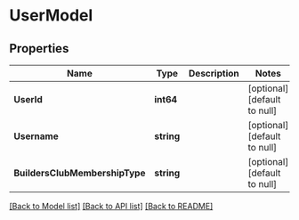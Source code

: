 # UserModel

## Properties
Name | Type | Description | Notes
------------ | ------------- | ------------- | -------------
**UserId** | **int64** |  | [optional] [default to null]
**Username** | **string** |  | [optional] [default to null]
**BuildersClubMembershipType** | **string** |  | [optional] [default to null]

[[Back to Model list]](../README.md#documentation-for-models) [[Back to API list]](../README.md#documentation-for-api-endpoints) [[Back to README]](../README.md)


